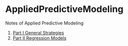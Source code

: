 # AppliedPredictiveModeling
Notes of Applied Predictive Modeling

1. [Part I General Strategies](https://github.com/XinyueYu16/AppliedPredictiveModeling/blob/main/Part%20I%20General%20Strategies.md)
2. [Part II Regression Models](https://github.com/XinyueYu16/AppliedPredictiveModeling/blob/main/Part%20II%20Regression%20Models.md)
